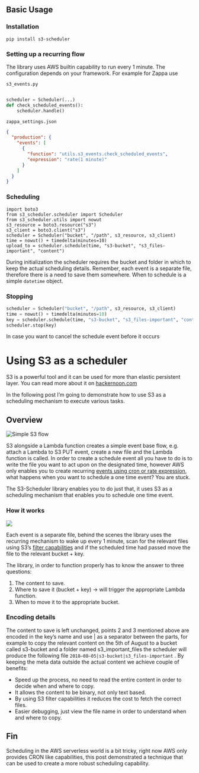## Basic Usage

### Installation

`pip install s3-scheduler`

### Setting up a recurring flow

The library uses AWS builtin capability to run every 1 minute. The configuration depends on your framework. For example for Zappa use

`s3_events.py`
```python

scheduler = Scheduler(...)
def check_scheduled_events():
    scheduler.handle()
```

`zappa_settings.json`
```json
{
  "production": {
    "events": [
      {
        "function": "utils.s3_events.check_scheduled_events",
        "expression": "rate(1 minute)"
      }
    ]
  }
}
```

### Scheduling

```
import boto3
from s3_scheduler.scheduler import Scheduler
from s3_scheduler.utils import nowut
s3_resource = boto3.resource("s3")
s3_client = boto3.client("s3")
scheduler = Scheduler("bucket", "/path", s3_resource, s3_client)
time = nowut() + timedelta(minutes=10)
upload_to = scheduler.schedule(time, "s3-bucket", "s3_files-important", "content")
```
During initialization the scheduler requires the bucket and folder in which to keep the actual scheduling details. Remember, each event is a separate file, therefore there is a need to save them somewhere. When to schedule is a simple `datetime` object.

### Stopping

```python
scheduler = Scheduler("bucket", "/path", s3_resource, s3_client)
time = nowut() + timedelta(minutes=10)
key = scheduler.schedule(time, "s3-bucket", "s3_files-important", "content")
scheduler.stop(key)
```

In case you want to cancel the schedule event before it occurs

# Using S3 as a scheduler

S3 is a powerful tool and it can be used for more than elastic persistent layer. You can read more about it on [hackernoon.com](https://hackernoon.com/s3-the-best-of-2-worlds-92576f23c000)

In the following post I’m going to demonstrate how to use S3 as a scheduling mechanism to execute various tasks.

## Overview

![Simple S3 flow](https://cdn-images-1.medium.com/max/2000/1*8_iclxSZ_B6M--uGXkNp0Q.png)

S3 alongside a Lambda function creates a simple event base flow, e.g. attach a Lambda to S3 PUT event, create a new file and the Lambda function is called. In order to create a schedule event all you have to do is to write the file you want to act upon on the designated time, however AWS only enables you to create recurring [events using cron or rate expression](https://docs.aws.amazon.com/lambda/latest/dg/tutorial-scheduled-events-schedule-expressions.html), what happens when you want to schedule a one time event? You are stuck.

The S3-Scheduler library enables you to do just that, it uses S3 as a scheduling mechanism that enables you to schedule one time event. 

### How it works

![](https://cdn-images-1.medium.com/max/2000/1*9ZApM13Gq9OyobtKmdlZkg.png)

Each event is a separate file, behind the scenes the library uses the recurring mechanism to wake up every 1 minute, scan for the relevant files using S3’s [filter capabilities](https://boto3.readthedocs.io/en/latest/guide/collections.html) and if the scheduled time had passed move the file to the relevant bucket + key.

The library, in order to function properly has to know the answer to three questions:

1. The content to save.
2. Where to save it (bucket + key) → will trigger the appropriate Lambda function.
3. When to move it to the appropriate bucket.

### Encoding details

The content to save is left unchanged, points 2 and 3 mentioned above are encoded in the key’s name and use | as a separator between the parts, for example to copy the relevant content on the 5th of August to a bucket called s3-bucket and a folder named s3_important_files the scheduler will produce the following file `2018–08–05|s3-bucket|s3_files-important` . By keeping the meta data outside the actual content we achieve couple of benefits:

* Speed up the process, no need to read the entire content in order to decide when and where to copy. 
* It allows the content to be binary, not only text based.
* By using S3 filter capabilities it reduces the cost to fetch the correct files.
* Easier debugging, just view the file name in order to understand when and where to copy.

## Fin

Scheduling in the AWS serverless world is a bit tricky, right now AWS only provides CRON like capabilities, this post demonstrated a technique that can be used to create a more robust scheduling capability. 


